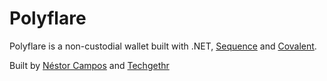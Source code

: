 # Polyflare

Polyflare is a non-custodial wallet built with .NET, [Sequence](https://sequence.xyz/) and [Covalent](https://www.covalenthq.com/).

Built by [Néstor Campos](https://www.linkedin.com/in/nescampos/) and [Techgethr](https://techgethr.com/)
